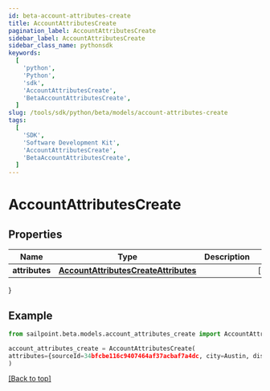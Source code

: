 ```yaml
---
id: beta-account-attributes-create
title: AccountAttributesCreate
pagination_label: AccountAttributesCreate
sidebar_label: AccountAttributesCreate
sidebar_class_name: pythonsdk
keywords:
  [
    'python',
    'Python',
    'sdk',
    'AccountAttributesCreate',
    'BetaAccountAttributesCreate',
  ]
slug: /tools/sdk/python/beta/models/account-attributes-create
tags:
  [
    'SDK',
    'Software Development Kit',
    'AccountAttributesCreate',
    'BetaAccountAttributesCreate',
  ]
---
```


# AccountAttributesCreate

## Properties

| Name | Type | Description | Notes |
| --- | --- | --- | --- |
| **attributes** | [**AccountAttributesCreateAttributes**](account-attributes-create-attributes) |  | [required] |

}

## Example

```python
from sailpoint.beta.models.account_attributes_create import AccountAttributesCreate

account_attributes_create = AccountAttributesCreate(
attributes={sourceId=34bfcbe116c9407464af37acbaf7a4dc, city=Austin, displayName=John Doe, userName=jdoe, sAMAccountName=jDoe, mail=john.doe@sailpoint.com}
)

```

[[Back to top]](#)
